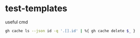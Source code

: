 # test-templates

useful cmd

``` bash
gh cache ls --json id -q '.[].id' | %{ gh cache delete $_ }
```

